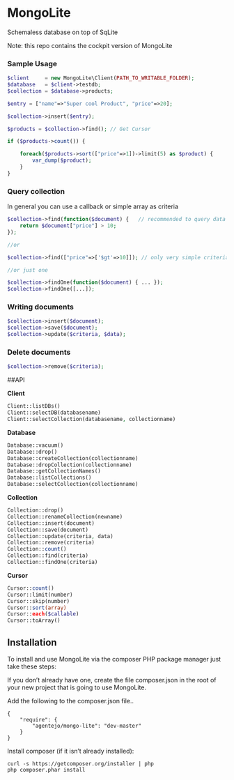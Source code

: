 MongoLite
=========

Schemaless database on top of SqLite

Note: this repo contains the cockpit version of MongoLite


### Sample Usage

``` php
$client     = new MongoLite\Client(PATH_TO_WRITABLE_FOLDER);
$database   = $client->testdb;
$collection = $database->products;

$entry = ["name"=>"Super cool Product", "price"=>20];

$collection->insert($entry);

$products = $collection->find(); // Get Cursor

if ($products->count()) {

    foreach($products->sort(["price"=>1])->limit(5) as $product) {
        var_dump($product);
    }
}
```

### Query collection

In general you can use a callback or simple array as criteria

``` php
$collection->find(function($document) {   // recommended to query data
    return $document["price"] > 10;
});

//or

$collection->find(["price"=>['$gt'=>10]]); // only very simple criteria is supported (can be slow)

//or just one

$collection->findOne(function($document) { ... });
$collection->findOne([...]);
```

### Writing documents

``` php
$collection->insert($document);
$collection->save($document);
$collection->update($criteria, $data);
```

### Delete documents

``` php
$collection->remove($criteria);
```

##API

**Client**

``` php
Client::listDBs()
Client::selectDB(databasename)
Client::selectCollection(databasename, collectionname)
```

**Database**

``` php
Database::vacuum()
Database::drop()
Database::createCollection(collectionname)
Database::dropCollection(collectionname)
Database::getCollectionNames()
Database::listCollections()
Database::selectCollection(collectionname)
```

**Collection**

``` php
Collection::drop()
Collection::renameCollection(newname)
Collection::insert(document)
Collection::save(document)
Collection::update(criteria, data)
Collection::remove(criteria)
Collection::count()
Collection::find(criteria)
Collection::findOne(criteria)
```

**Cursor**

``` php
Cursor::count()
Cursor::limit(number)
Cursor::skip(number)
Cursor::sort(array)
Cursor::each($callable)
Cursor::toArray()
```

## Installation

To install and use MongoLite via the composer PHP package manager just take these steps:


If you don’t already have one, create the file composer.json in the root of your new project that is going to use MongoLite.

Add the following to the composer.json file..

    {
        "require": {
            "agentejo/mongo-lite": "dev-master"
        }
    }

Install composer (if it isn’t already installed):

    curl -s https://getcomposer.org/installer | php
    php composer.phar install
